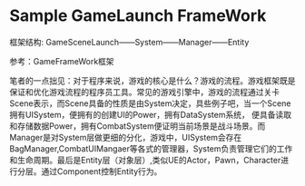 # Sample GameLaunch FrameWork
框架结构: GameSceneLaunch——System——Manager——Entity

参考：GameFrameWork框架

笔者的一点拙见：对于程序来说，游戏的核心是什么？游戏的流程。游戏框架既是保证和优化游戏流程的程序员工具。常见的游戏引擎中，游戏的流程通过关卡Scene表示，而Scene具备的性质是由System决定，具些例子吧，当一个Scene拥有UISystem，便拥有的创建UI的Power，拥有DataSystem系统，
便具备读取和存储数据Power，拥有CombatSystem便证明当前场景是战斗场景。而Manager是对System层做更细的分化，游戏中，UISystem会存在BagManager,CombatUIMangaer等各式的管理器，System负责管理它们的工作和生命周期。最后是Entity层（对象层）,类似UE的Actor，Pawn，Character进行分层。通过Component控制Entity行为。
